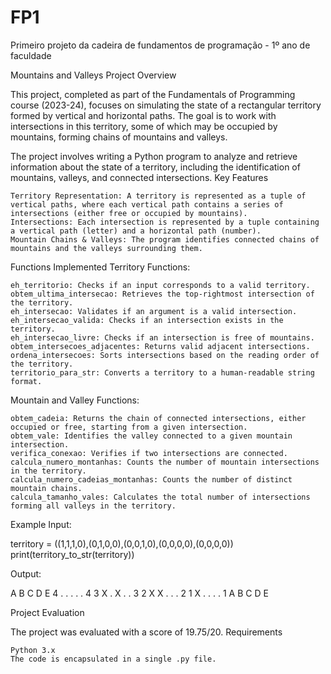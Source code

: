 # FP1
Primeiro projeto da cadeira de fundamentos de programação - 1º ano de faculdade

Mountains and Valleys Project
Overview

This project, completed as part of the Fundamentals of Programming course (2023-24), focuses on simulating the state of a rectangular territory formed by vertical and horizontal paths. The goal is to work with intersections in this territory, some of which may be occupied by mountains, forming chains of mountains and valleys.

The project involves writing a Python program to analyze and retrieve information about the state of a territory, including the identification of mountains, valleys, and connected intersections.
Key Features

    Territory Representation: A territory is represented as a tuple of vertical paths, where each vertical path contains a series of intersections (either free or occupied by mountains).
    Intersections: Each intersection is represented by a tuple containing a vertical path (letter) and a horizontal path (number).
    Mountain Chains & Valleys: The program identifies connected chains of mountains and the valleys surrounding them.

Functions Implemented
Territory Functions:

    eh_territorio: Checks if an input corresponds to a valid territory.
    obtem_ultima_intersecao: Retrieves the top-rightmost intersection of the territory.
    eh_intersecao: Validates if an argument is a valid intersection.
    eh_intersecao_valida: Checks if an intersection exists in the territory.
    eh_intersecao_livre: Checks if an intersection is free of mountains.
    obtem_intersecoes_adjacentes: Returns valid adjacent intersections.
    ordena_intersecoes: Sorts intersections based on the reading order of the territory.
    territorio_para_str: Converts a territory to a human-readable string format.

Mountain and Valley Functions:

    obtem_cadeia: Returns the chain of connected intersections, either occupied or free, starting from a given intersection.
    obtem_vale: Identifies the valley connected to a given mountain intersection.
    verifica_conexao: Verifies if two intersections are connected.
    calcula_numero_montanhas: Counts the number of mountain intersections in the territory.
    calcula_numero_cadeias_montanhas: Counts the number of distinct mountain chains.
    calcula_tamanho_vales: Calculates the total number of intersections forming all valleys in the territory.

Example
Input:

territory = ((1,1,1,0),(0,1,0,0),(0,0,1,0),(0,0,0,0),(0,0,0,0))
print(territory_to_str(territory))

Output:

 A B C D E
4 . . . . . 4
3 X . X . . 3
2 X X . . . 2
1 X . . . . 1
A B C D E

Project Evaluation

The project was evaluated with a score of 19.75/20.
Requirements

    Python 3.x
    The code is encapsulated in a single .py file.
